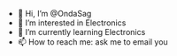 - 👋 Hi, I’m @OndaSag
- 👀 I’m interested in Electronics
- 🌱 I’m currently learning Electronics
- 📫 How to reach me: ask me to email you

<!---
OndaSag/OndaSag is a ✨ special ✨ repository because its `README.md` (this file) appears on your GitHub profile.
You can click the Preview link to take a look at your changes.
--->
